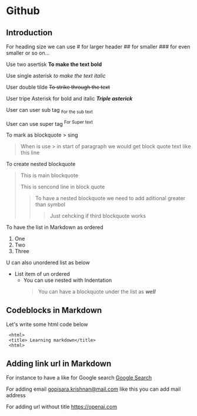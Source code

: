 # Github


## Introduction
 For heading size we can use # for larger header ## for smaller ### for even smaller or so on...

 Use two asertisk **To make the text bold**

 Use single asterisk *to make the text italic*

 User double tilde ~~To strike through the text~~

 User tripe Asterisk for bold and italic ***Triple asterick***

User can user sub tag <sub> For the sub text </sub>

User can use super tag <sup> For Super text </sup>


To mark as blockquote > sing
> When is use > in start of paragraph we would get block quote text like this line

To create nested blockquote

> This is main blockquote
>
> This is sencond line in block quote
>> To have a nested blockquote we need to add aditional greater than symbol
>>> Just cehcking if third blockquote works


To have the list in Markdown as ordered

1. One
2. Two
3. Three

U can also unordered list  as below

- List item of un ordered
  * You can use nested with Indentation
    > You can have a blockquote under the list as ***well***

## Codeblocks in Markdown
Let's write some html code below

     <html>
     <title> Learning markdown</title>
     <html>

## Adding link url in Markdown
For instance to have a like for Google search [Google Search](https://www.google.com)

For adding email <gopisara.krishnan@mail.com> like this you can add mail address

For adding url without title <https://openai.com>

